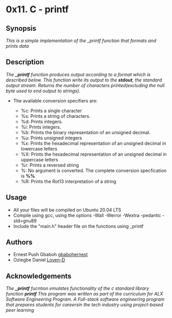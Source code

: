 # 0x11. C - printf

## Synopsis

*This is a simple implementation of the _printf function that formats and prints data*

## Description

*The **_printf** function produces output according to a format which is described below. This function write its output to the **stdout**, the standard output stream. Returns the number of characters printed(excluding the null byte used to end output to strings).*

- The available conversion specifiers are:

  - %c: Prints a single character
  - %s: Prints a string of characters.
  - %d: Prints integers.
  - %i: Prints integers.
  - %b: Priints the binary representation of an unsigned decimal.
  - %u: Prints unsigned integers
  - %x: Prints the hexadecimal representation of an unsigned decimal in lowercase letters
  - %X: Prints the hexadecimal representation of an unsigned decimal in uppercase letters
  - %r: Prints a reversed string
  - %:  No argument is converted. The complete conversion specfication is **%%**
  - %R: Prints the Rot13 interpretation of a string


## Usage

  - All your files will be compiled on Ubuntu 20.04 LTS
  - Compile using gcc, using the options -Wall -Werror -Wextra -pedantic -std=gnu89
  - Include the "main.h" header file on the functions using _printf


## Authors
- Ernest Push Gbaboh [gbabohernest](https://github.com/gbabohernest)
- Oziegbe Daniel [Loven-D](https://github.com/Loven-D)


## Acknowledgements 

*The **_printf** fucntion emulates functionality of the c standard library function **printf**
This program was written as part of the curriculum for ALX Software Engineering Program. A Full-stack software engineering program that prepares students for careersin the tech industry using project-based peer learning* 
